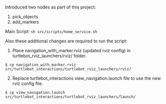 Introduced two nodes as part of this project:
1. pick_objects
2. add_markers

Main Script:
```sh src/scripts/home_service.sh```

Also these additional changes are required to run the script:
1. Place navigation_with_marker.rviz (updated rviz config) in turtlebot_rviz_launchers/rviz/ folder.
  ```
  $ cp navigation_with_marker.rviz src/turtlebot_interactions/turtlebot_rviz_launchers/rviz/
  ```
2. Replace turtlebot_interactions view_navigation.launch file to use the new rviz config file. 
  ```
  $ cp view_navigation.launch src/turtlebot_interactions/turtlebot_rviz_launchers/launch/
  ```

